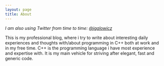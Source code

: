 ```yaml
---
layout: page
title: About
---
```


*I am also using Twitter from time to time: [@jgalowicz](https://twitter.com/jgalowicz)*

This is my professional blog, where i try to write about interesting daily experiences and thoughts with/about programming in C++ both at work and in my free time. C++ is the programming language i have most experience and expertise with. It is my main vehicle for striving after elegant, fast and generic code.

